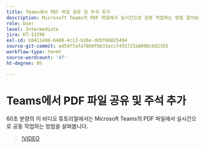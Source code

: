 ```yaml
---
title: Teams에서 PDF 파일 공유 및 주석 추가
description: Microsoft Teams의 PDF 파일에서 실시간으로 공동 작업하는 방법 알아보기
role: User
level: Intermediate
jira: KT-13296
exl-id: b8411496-6488-4c13-b26e-dd5f6b825494
source-git-commit: ad54f7afa78b0fbb31eccf455723a8890cb92355
workflow-type: tm+mt
source-wordcount: '47'
ht-degree: 0%

---
```


# Teams에서 PDF 파일 공유 및 주석 추가

60초 분량의 이 비디오 튜토리얼에서는 Microsoft Teams의 PDF 파일에서 실시간으로 공동 작업하는 방법을 살펴봅니다.

>[!VIDEO](https://video.tv.adobe.com/v/343048?quality=12&learn=on&hidetitle=true)
